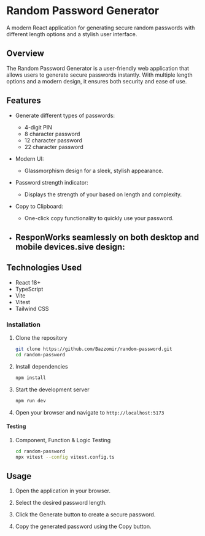 # Random Password Generator

A modern React application for generating secure random passwords with different length options and a stylish user interface.

## Overview

The Random Password Generator is a user-friendly web application that allows users to generate secure passwords instantly. With multiple length options and a modern design, it ensures both security and ease of use.

## Features

- Generate different types of passwords:
  - 4-digit PIN
  - 8 character password
  - 12 character password 
  - 22 character password

- Modern UI:
  - Glassmorphism design for a sleek, stylish appearance.

- Password strength indicator:
  - Displays the strength of your based on length and complexity.

- Copy to Clipboard:
  - One-click copy functionality to quickly use your password.

- ResponWorks seamlessly on both desktop and mobile devices.sive design: 
  - 

## Technologies Used

- React 18+
- TypeScript
- Vite
- Vitest
- Tailwind CSS

### Installation

1. Clone the repository
   ```bash
   git clone https://github.com/Bazzomir/random-password.git
   cd random-password
   ```

2. Install dependencies
   ```bash
   npm install
   ```

3. Start the development server
   ```bash
   npm run dev
   ```

4. Open your browser and navigate to `http://localhost:5173`

#### Testing 

1. Component, Function & Logic Testing
   ```bash
   cd random-password
   npx vitest --config vitest.config.ts
   ```


## Usage

1. Open the application in your browser.

2. Select the desired password length.

3. Click the Generate button to create a secure password.

4. Copy the generated password using the Copy button.
